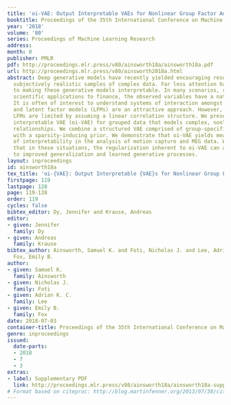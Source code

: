 ```yaml
---
title: 'oi-VAE: Output Interpretable VAEs for Nonlinear Group Factor Analysis'
booktitle: Proceedings of the 35th International Conference on Machine Learning
year: '2018'
volume: '80'
series: Proceedings of Machine Learning Research
address: 
month: 0
publisher: PMLR
pdf: http://proceedings.mlr.press/v80/ainsworth18a/ainsworth18a.pdf
url: http://proceedings.mlr.press/v80/ainsworth2018a.html
abstract: Deep generative models have recently yielded encouraging results in producing
  subjectively realistic samples of complex data. Far less attention has been paid
  to making these generative models interpretable. In many scenarios, ranging from
  scientific applications to finance, the observed variables have a natural grouping.
  It is often of interest to understand systems of interaction amongst these groups,
  and latent factor models (LFMs) are an attractive approach. However, traditional
  LFMs are limited by assuming a linear correlation structure. We present an output
  interpretable VAE (oi-VAE) for grouped data that models complex, nonlinear latent-to-observed
  relationships. We combine a structured VAE comprised of group-specific generators
  with a sparsity-inducing prior. We demonstrate that oi-VAE yields meaningful notions
  of interpretability in the analysis of motion capture and MEG data. We further show
  that in these situations, the regularization inherent to oi-VAE can actually lead
  to improved generalization and learned generative processes.
layout: inproceedings
id: ainsworth18a
tex_title: 'oi-{VAE}: Output Interpretable {VAE}s for Nonlinear Group Factor Analysis'
firstpage: 119
lastpage: 128
page: 119-128
order: 119
cycles: false
bibtex_editor: Dy, Jennifer and Krause, Andreas
editor:
- given: Jennifer
  family: Dy
- given: Andreas
  family: Krause
bibtex_author: Ainsworth, Samuel K. and Foti, Nicholas J. and Lee, Adrian K. C. and
  Fox, Emily B.
author:
- given: Samuel K.
  family: Ainsworth
- given: Nicholas J.
  family: Foti
- given: Adrian K. C.
  family: Lee
- given: Emily B.
  family: Fox
date: 2018-07-03
container-title: Proceedings of the 35th International Conference on Machine Learning
genre: inproceedings
issued:
  date-parts:
  - 2018
  - 7
  - 3
extras:
- label: Supplementary PDF
  link: http://proceedings.mlr.press/v80/ainsworth18a/ainsworth18a-supp.pdf
# Format based on citeproc: http://blog.martinfenner.org/2013/07/30/citeproc-yaml-for-bibliographies/
---
```

